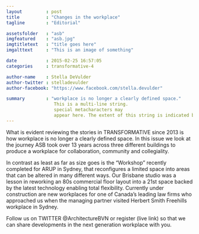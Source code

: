 ```yaml
---
layout         : post
title          : "Changes in the workplace"
tagline        : "Editorial"

assetsfolder   : "asb"
imgfeatured    : "asb.jpg"
imgtitletext   : "title goes here"
imgalttext     : "This is an image of something"

date           : 2015-02-25 16:57:05
categories     : transformative-4

author-name    : Stella DeVulder
author-twitter : stelladevulder
author-facebook: "https://www.facebook.com/stella.devulder"

summary        : "workplace is no longer a clearly defined space."
                  This is a multi-line string.
                  special metacharacters may
                  appear here. The extent of this string is indicated by indentation.
---
```


What is evident reviewing the stories in TRANSFORMATIVE since 2013 is how workplace is no longer a clearly defined space.  In this issue we look at the journey ASB took over 13 years across three different buildings to produce a workplace for collaboration, community and collegiality. 

In contrast as least as far as size goes is the “Workshop” recently completed for ARUP in Sydney, that reconfigures a limited space into areas that can be altered in many different ways.  Our Brisbane studio was a lesson in reworking an 80s commercial floor layout into a 21st space backed by the latest technology enabling total flexibility. Currently under construction are new workplaces for one of Canada’s leading law firms who approached us when the managing partner visited Herbert Smith Freehills workplace in Sydney. 


Follow us on TWITTER @ArchitectureBVN or register (live link) so that we can share developments in the next generation workplace with you.


